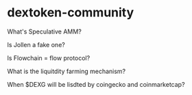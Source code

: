 # dextoken-community

What's Speculative AMM?

Is Jollen a fake one?

Is Flowchain = flow protocol?

What is the liquitdity farming mechanism?

When $DEXG will be lisdted by coingecko and coinmarketcap?





